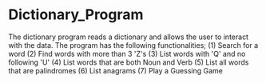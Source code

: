 # Dictionary_Program
The dictionary program reads a dictionary and allows the user to interact with the data. 
The program has the following functionalities;
      (1) Search for a word
			(2) Find words with more than 3 'Z's
			(3) List words with 'Q' and no following 'U'
			(4) List words that are both Noun and Verb
			(5) List all words that are palindromes
			(6) List anagrams
			(7) Play a Guessing Game
